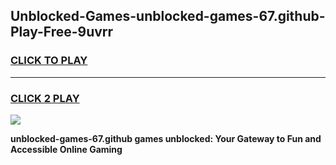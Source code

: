 
## Unblocked-Games-unblocked-games-67.github-Play-Free-9uvrr
<h3>
<a href="https://premium76.site?title=unblocked-games-67.github&ref=19M">CLICK TO PLAY</a></h3>
<hr>

<h3>
<a href="https://premium76.site?title=unblocked-games-67.github&ref=19M">CLICK 2 PLAY</a>
  
</h3>

<a href="https://premium76.site?title=unblocked-games-67.github&ref=19M"><img src="https://clearcache.store/games.png"></a>


**unblocked-games-67.github games unblocked: Your Gateway to Fun and Accessible Online Gaming**
